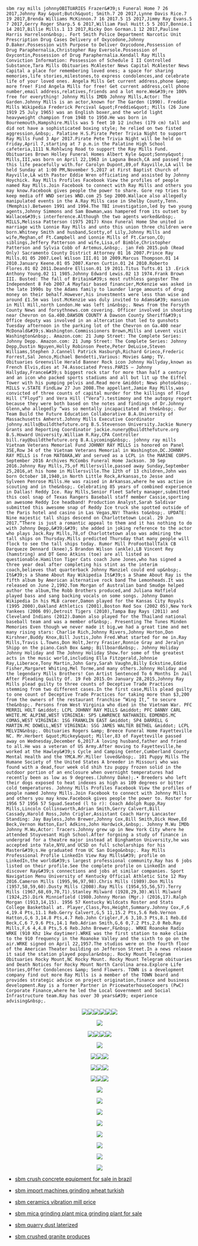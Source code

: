 
```
sbm ray mills johnnyOBITUARIES Frazer&#39;s Funeral Home 7 26 2017,Johnny Ray &quot;Butch&quot; Smith.7 20 2017,Lynne Davis Rice.7 19 2017,Brenda Williams McKinnon.7 16 2017.5 15 2017,Jimmy Ray Evans.5 7 2017,Gerry Roger Sharp.5 6 2017,William Paul Huitt.5 5 2017,Bonnie.1 14 2017,Billie Mills.1 13 2017,Ricky Don Gorman.1 12 2017,Pauline Harris Harrelson&nbsp;. Fort Smith Police Department Narcotic Unit Prescription Drug Cases Delivery of Oxycodone,Johnny D.Baker.Possession with Purpose to Deliver Oxycodone,Possession of Drug Paraphernalia,Christopher Ray Eversole.Possession of Oxycontin,Possession of Drug Paraphernalia.Kendall Ray Mills Conviction Information: Possession of Schedule I II Controlled Substance,Tara Mills Obituaries McAlester News Capital McAlester News Capital a place for remembering loved ones; a space for sharing memories,life stories,milestones,to express condolences,and celebrate life of your loved ones. Angela Mills Get current address,phone &amp; more free! Find Angela Mills for free! Get current address,cell phone number,email address,relatives,friends and a lot more.We&#39;re 100% free for everything! Johnny Mills IMDb Johnny Mills,Actor: The Garden.Johnny Mills is an actor,known for The Garden (1990). Freddie Mills Wikipedia Frederick Percival &quot;Freddie&quot; Mills (26 June 1919 25 July 1965) was an English boxer,and the world light heavyweight champion from 1948 to 1950.He was born in Bournemouth,Hampshire.Mills was 5 feet 10 1⁄2 inches (179 cm) tall and did not have a sophisticated boxing style; he relied on two fisted aggression,&nbsp;. Palatine H.S.Pirate Peter Trivia Night to support Ray Mills Fund 3 Apr 2017.Pirate Pete Trivia Night will be held on Friday,April 7,starting at 7 p.m.in the Palatine High School cafeteria,1111 N.Rohlwing Road to support the Ray Mills Fund. Obituaries Brown Holley Funeral Homes Albert Kyle &quot;Sonny&quot; Mills,III,was born on April 22,1963 in Laguna Beach,CA and passed from this life peacefully with.for Carolyn Dupont,89,of Rayville,LA will be held Sunday at 1:00 PM,November 5,2017 at First Baptist Church of Rayville,LA with Pastor Eddie Wren officiating and assisted by Johnny Hoychick. Ray Mills Profiles Facebook View the profiles of people named Ray Mills.Join Facebook to connect with Ray Mills and others you may know.Facebook gives people the power to share. Gore rep tries to keep media off WND series WND.com 25 Sep 2000.Wallace also allegedly manipulated events in the A.Ray Mills case in Shelby County,Tenn.(Memphis).Between 1991 and 1994.The TBI investigation,led by two young agents,Johnny Simmons and Sam Bowman,was hampered from its outset by Wallace&#39;s interference.Although the two agents worked&nbsp;. MILLS,Melissa Patterson (1975 2017) Knox Funeral Home She united in marriage with Lonnie Ray Mills and unto this union three children were born.Whitney Smith and husband,Scotty,of Lily,Johnny Mills and wife,Meghan,of Ft.Campbell and Lonnie Mills of Ft.Carson,CO; siblings,Jeffery Patterson and wife,Lisa,of Bimble,Christopher Patterson and Sylvia Cobb of Artemus,&nbsp;. jan Feb 2015.pub (Read Only) Sacramento County District Attorney 01 16 2007.Prince Ray Mills.01 05 2007.Leel Wilson III.01 10 2009.Marcus Thompson.01 14 2010.January Keene.01 05 2007.Karen Curtin.01 24 2010.Roberto Flores.01 02 2011.Deandre Ellison.01 19 2011.Titus Tufts.01 13 .Erick Anthony Young.02 11 1985.Johnny Edward Lewis.02 13 1974.Frank Brown III. Busted: The fall of Britain&#39;s most ruthless gangster The Independent 8 Feb 2007.A Mayfair based financier,McKenzie was asked in the late 1990s by the Adams family to launder large amounts of drug money on their behalf.However,his investments were less than wise and around £1.5m was lost.McKenzie was duly invited to Adams&#39; mansion in Mill Hill,north London.He was left in&nbsp;. News from the Forsyth County News and forsythnews.com covering. Officer involved in shooting near Chevron on Ga.400.DAWSON COUNTY A Dawson County Sheriff&#39;s Office deputy was involved in an altercation that led to gunshots Tuesday afternoon in the parking lot of the Chevron on Ga.400 near McDonald&#39;s.Washington.Commissioners Brown,Mills and Levent visit Washington&nbsp;. Amazon.com: 21 Jump Street: The Complete Series: Johnny Depp. Amazon.com: 21 Jump Street: The Complete Series: Johnny Depp,Dustin Nguyen,Holly Robinson Peete,Peter DeLuise,Steven Williams,Stephen J.Cannell Patrick Hasburgh,Richard Grieco,Frederic Forrest,Sal Jenco,Michael Bendetti,Various: Movies &amp; TV. Obituaries Greenville Herald Banner Rock icon Johnny Hallyday,known as French Elvis,dies at 74.Associated Press.PARIS — Johnny Hallyday,France&#39;s biggest rock star for more than half a century and an icon who packed sports stadiums and all but lit up the Eiffel Tower with his pumping pelvis and.Read more &middot; News photo&nbsp;. MILLS v.STATE FindLaw 27 Jun 2008.The appellant,Jamie Ray Mills,was convicted of three counts of capital murder for the killings of Floyd Hill (“Floyd”) and Vera Hill (“Vera”).testimony and the autopsy report because they were both based on the notes and findings of Dr.Johnny Glenn,who allegedly “was so mentally incapacitated at the&nbsp;. Our Team Build the Future Education Collaborative B.A.University of Massachusetts Amherst.Johnny Mills Executive Coordinator johnny.mills@buildthefuture.org B.S.Stevenson University.Jackie Nunery Grants and Reporting Coordinator jackie.nunery@buildthefuture.org B.S.Howard University.William R.Ray,CPA Controller bill.ray@buildthefuture.org B.A.Lycoming&nbsp;. johnny ray mills Vietnam Veterans Memorial Fund JOHNNY RAY MILLS is honored on Panel 35E,Row 34 of the Vietnam Veterans Memorial in Washington,DC.JOHNNY RAY MILLS is from MATOAKA,WV and served as a LCPL in the MARINE CORPS. September 2016 Archives McCombs Funeral Home Jackson. 30 Sep 2016.Johnny Ray Mills,75,of Millersville,passed away Sunday,September 25,2016,at his home in Millersville.The 12th of 13 children,John was born October 18,1940,in North Little Rock,Arkansas,to Jesse and Sylveen Penrose Mills.He was raised in Arkansas,where he was active in scouting and in the&nbsp;. Celebrating 85 years of combined experience in Dallas! Reddy Ice. Ray Mills,Senior Fleet Safety manager,submitted this cool snap of Texas Rangers Baseball staff member Cassie,sporting an awesome Reddy Ice headband! Production Analyst,Sarah Saldivar submitted this awesome snap of Reddy Ice truck she spotted outside of the Paris hotel and casino in Las Vegas,NV! Thanks to&nbsp;. UPDATE: Nine majestic tall ships descend on Charlottetown Local. 29 Jun 2017.“There is just a romantic appeal to them and it has nothing to do with Johnny Depp,&#39;&#39; she added in joking reference to the actor who plays Jack.Ray Mills,78,of Charlottetown also was admiring the tall ships on Thursday.Mills predicted Thursday that many people will flock to see the tall ships today. Rumor Mill ProFootballTalk CB Darqueze Dennard (knee),S Brandon Wilson (ankle),LB Vincent Rey (hamstring) and DT Geno Atkins (toe) are all listed as questionable.Hamilton Tiger Cats coach June Jones,who has signed a three year deal after completing his stint as the interim coach,believes that quarterback Johnny Manziel could end up&nbsp;. It&#39;s a Shame About Ray Wikipedia It&#39;s a Shame About Ray is the fifth album by American alternative rock band The Lemonheads.It was released on June 2,1992.Tom Morgan of Australian band Smudge helped author the album,The Robb Brothers produced,and Juliana Hatfield played bass and sang backing vocals on some songs. Johnny Damon Wikipedia In his MLB career,Damon played for the Kansas City Royals (1995 2000),Oakland Athletics (2001),Boston Red Sox (2002 05),New York Yankees (2006 09),Detroit Tigers (2010),Tampa Bay Rays (2011) and Cleveland Indians (2012).Damon also played for the Thailand national baseball team and was a member of&nbsp;. Presenting The Tunes Minden Memories Even though we never made it big,we had a great time and met many rising stars: Charlie Rich,Johnny Rivers,Johnny Horton,Don Kirshner,Buddy Knox,Bill Justis,John Fred.What started for me in.Ray Mills,Travis L.Towns,Don Holt,Jerry Frasier,Ronnie Gray and Jeralyn Shipp on the piano.Cash Box &amp; Billboard&nbsp;. Johnny Holiday Johnny Holiday and The Johnny Holiday Show.for some of the greatest acts in the music world,including Ella Fitzgerald,Johnnie Ray,Liberace,Tony Martin,John Gary,Sarah Vaughn,Billy Eckstine,Eddie Fisher,Margaret Whiting,Mel Torme,and many others.Johnny Holiday and the legendary Mills Brothers! Con Artist Sentenced To 6 Months In Jail After Pleading Guilty Of. 19 Feb 2015.On January 28,2015,Johnny Ray Mills plead guilty to three counts of Deceptive Trade Practices stemming from two different cases.In the first case,Mills plead guilty to one count of Deceptive Trade Practices for taking more than $3,200 from the owners of the restaurant franchise “Wing It,” to secure the&nbsp;. Persons from West Virginia who died in the Vietnam War. PFC MERRIL HOLT &middot; LCPL JOHNNY RAY MILLS &middot; PFC DANNY CARL WHITE.MC ALPINE,WEST VIRGINIA: SP5 LAWRENCE NATHANIEL EDMONDS.MC COMAS,WEST VIRGINIA: 1SG FRANKLIN EAST &middot; SP4 DARRELL G MARTIN.MC DOWELL,WEST VIRGINIA: SSG JAMES WALTER BETHEL &middot; LCPL MELVIN&nbsp;. Obituaries Rogers &amp; Breece Funeral Home Fayetteville NC. Mr.Herbert &quot;Mickey&quot; Miller,83 of Fayetteville passed away on Wednesday,December 6,2017.A loving husband,father and friend to all.He was a veteran of US Army.After moving to Fayetteville,he worked at the Hawley&#39;s Cycle and Camping Center,Cumberland County Mental Health and the YMCA.Mr.Miller loved&nbsp;. 101 Puppy Mills The Humane Society of the United States A breeder in Missouri who was found with a dead,four week old shih tzu puppy frozen solid in the outdoor portion of an enclosure when overnight temperatures had recently been as low as 9 degrees.(Johnny Dake);.• Breeders who left their dogs exposed to heat indexes as high as 109 degrees or bitter cold temperatures. Johnny Mills Profiles Facebook View the profiles of people named Johnny Mills.Join Facebook to connect with Johnny Mills and others you may know.Facebook gives people the power to. Roster for 1956 57 1956 57 Squad.Seated (l to r): Coach Adolph Rupp,Ray Mills,Lincoln Collinsworth,Adrian Smith,Gerry Calvert,Bill Cassady,Harold Ross,John Crigler,Assistant Coach Harry Lancaster Standing: Jay Bayless,John Brewer,Johnny Cox,Bill Smith,Dick Howe,Ed Beck,Vernon Hatton,Earl Adkins,John Hardwick,&nbsp;. Johnny M.Wu IMDb Johnny M.Wu,Actor: Tracers.Johnny grew up in New York City where he attended Stuyvesant High School.After forgoing a study of finance in undergrad for a theatre major instead at Binghamton University,he was accepted into Yale,NYU,and UCSD on full scholarships for his Master&#39;s.He graduated from UC San Diego&nbsp;. Ray Mills Professional Profile LinkedIn View Ray Mills&#39; profile on LinkedIn,the world&#39;s largest professional community.Ray has 6 jobs listed on their profile.See the complete profile on LinkedIn and discover Ray&#39;s connections and jobs at similar companies. Sport Navigation Menu University of Kentucky Official Athletic Site 12 May 2016.Cameron Mills (1995,96,97,98).Chris Mills (1989).Don Mills (1957,58,59,60).Dusty Mills (2008).Ray Mills (1954,55,56,57).Terry Mills (1967,68,69,70,71).Stanley Milward (1928,29,30).Will Milward (1924,25).Dirk Minniefield (1980.Johnny Moran (Mgr.) (2016,17).Ralph Morgan (1913,14,15). 1956 57 Kentucky Wildcats Roster and Stats College Basketball at. Player,Class,Pos,Height,Summary.Johnny Cox,F,6 4,19.4 Pts,11.1 Reb.Gerry Calvert,G,5 11,15.2 Pts,5.6 Reb.Vernon Hatton,G,6 3,14.8 Pts,4.7 Reb.John Crigler,F,6 3,10.3 Pts,8.1 Reb.Ed Beck,C,6 7,9.6 Pts,14.1 Reb.Adrian Smith,G,6 0,7.2 Pts,2.0 Reb.Ray Mills,F,6 4,4.8 Pts,5.6 Reb.John Brewer,F&nbsp;. WRKE Roanoke Radio WRKE (910 Khz 1kw daytimer).WRKE was the first station to make claim to the 910 frequency in the Roanoke Valley and the sixth to go on the air.WRKE signed on April 22,1957.The studios were on the fourth floor of the American Theater building on Jefferson Street.In a news release it said the station played popular&nbsp;. Rocky Mount Telegram Obituaries Rocky Mount,NC Rocky Mount. Rocky Mount Telegram obituaries and Death Notices for Rocky Mount North Carolina area.Explore Life Stories,Offer Condolences &amp; Send Flowers. TOWN is a development company find out more Ray Mills is a member of the TOWN board and provides strategic advice on project origination,finance and business development.Ray is a former Partner in PricewaterhouseCoopers (PwC) Corporate Finance,where he led the Local Government and Social Infrastructure team.Ray has over 30 years&#39; experience advising&nbsp;. 
```

<div align="center">
  
<a rel="nofollow" href="https://m.shibang-china.com?f=github&k=sbm+ray+mills+johnny"><img src="https://static.shibang-china.com/en/l.png"></a><img src="https://static.shibang-china.com/en/hw.png"><a rel="nofollow" href="https://m.shibang-china.com/product/?f=github&k=sbm+ray+mills+johnny"><img src="https://static.shibang-china.com/en/p.png"></a><a rel="nofollow" href="https://m.shibang-china.com/cases/?f=github&k=sbm+ray+mills+johnny"><img src="https://static.shibang-china.com/en/c.png"></a><a rel="nofollow" href="https://m.shibang-china.com/news/?f=github&k=sbm+ray+mills+johnny"><img src="https://static.shibang-china.com/en/n.png"></a><a rel="nofollow" href="https://m.shibang-china.com?f=github&k=sbm+ray+mills+johnny"><img src="https://static.shibang-china.com/en/m.png"></a>

<a rel="nofollow" href="https://m.shibang-china.com/product/?f=github&k=sbm+ray+mills+johnny"><img src="https://static.shibang-china.com/en/b.jpg"></a>
  
<a rel="nofollow" href="https://m.shibang-china.com/solution-aggregate.html?f=github&k=sbm+ray+mills+johnny"><img src="https://static.shibang-china.com/en/a.jpg"></a><a rel="nofollow" href="https://m.shibang-china.com/solution-mine.html?f=github&k=sbm+ray+mills+johnny"><img src="https://static.shibang-china.com/en/m.jpg"></a><a rel="nofollow" href="https://m.shibang-china.com/solution-mill.html?f=github&k=sbm+ray+mills+johnny"><img src="https://static.shibang-china.com/en/g.jpg"></a><a rel="nofollow" href="https://m.shibang-china.com/solution-epc.html?f=github&k=sbm+ray+mills+johnny"><img src="https://static.shibang-china.com/en/e.jpg"></a>

<a rel="nofollow" href="https://m.shibang-china.com/product/?f=github&k=sbm+ray+mills+johnny"><img src="https://static.shibang-china.com/en/a-p.png"></a>

<a rel="nofollow" href="https://m.shibang-china.com/product/crusher/c6x.html?f=github&k=sbm+ray+mills+johnny"><img src="https://static.shibang-china.com/en/j.jpg"></a><a rel="nofollow" href="https://m.shibang-china.com/product/crusher/ci5x.html?f=github&k=sbm+ray+mills+johnny"><img src="https://static.shibang-china.com/en/i.jpg"></a><a rel="nofollow" href="https://m.shibang-china.com/product/crusher/hst.html?f=github&k=sbm+ray+mills+johnny"><img src="https://static.shibang-china.com/en/c.jpg"></a>

<a rel="nofollow" href="https://m.shibang-china.com/product/mill/mtw.html?f=github&k=sbm+ray+mills+johnny"><img src="https://static.shibang-china.com/en/mtw.jpg"></a><a rel="nofollow" href="https://m.shibang-china.com/product/mill/scm.html?f=github&k=sbm+ray+mills+johnny"><img src="https://static.shibang-china.com/en/scm.jpg"></a><a rel="nofollow" href="https://m.shibang-china.com/product/mill/lm.html?f=github&k=sbm+ray+mills+johnny"><img src="https://static.shibang-china.com/en/lm.jpg"></a>

<a rel="nofollow" href="https://m.shibang-china.com/product/sand/vsi6x.html?f=github&k=sbm+ray+mills+johnny"><img src="https://static.shibang-china.com/en/6x.jpg"></a><a rel="nofollow" href="https://m.shibang-china.com/product/sand/vu.html?f=github&k=sbm+ray+mills+johnny"><img src="https://static.shibang-china.com/en/vu.jpg"></a><a rel="nofollow" href="https://m.shibang-china.com/product/mobile/klun.html?f=github&k=sbm+ray+mills+johnny"><img src="https://static.shibang-china.com/en/k.jpg"></a>

<a rel="nofollow" href="https://m.shibang-china.com/cases/?f=github&k=sbm+ray+mills+johnny"><img src="https://static.shibang-china.com/en/case.png"></a>

<a rel="nofollow" href="https://m.shibang-china.com/cases/aggregate/202.html?f=github&k=sbm+ray+mills+johnny"><img src="https://static.shibang-china.com/en/c-1.jpg"></a>

<a rel="nofollow" href="https://m.shibang-china.com/cases/aggregate/203.html?f=github&k=sbm+ray+mills+johnny"><img src="https://static.shibang-china.com/en/c-2.jpg"></a>

<a rel="nofollow" href="https://m.shibang-china.com/cases/mill/123.html?f=github&k=sbm+ray+mills+johnny"><img src="https://static.shibang-china.com/en/c-3.jpg"></a>

<a rel="nofollow" href="https://m.shibang-china.com/contact_us.html?f=github&k=sbm+ray+mills+johnny"><img src="https://static.shibang-china.com/en/contact.png"></a>

<a rel="nofollow" href="https://swt.shibang-china.com/?f=github&k=sbm+ray+mills+johnny"><img src="https://static.shibang-china.com/en/chat.png"></a>

<a rel="nofollow" href="https://whatsapp.shibangsoft.com/WhatsApp.php?f=github&k=sbm+ray+mills+johnny"><img src="https://static.shibang-china.com/en/whatsapp.png"></a>

<a rel="nofollow" href="https://m.shibang-china.com/?f=github&k=sbm+ray+mills+johnny"><img src="https://static.shibang-china.com/en/website.png"></a>

</div>


* [sbm crush concrete equipment for sale in brazil](sbm%20crush%20concrete%20equipment%20for%20sale%20in%20brazil.md)

* [sbm import machines grinding wheat turkish](sbm%20import%20machines%20grinding%20wheat%20turkish.md)

* [sbm ceramics vibration mill price](sbm%20ceramics%20vibration%20mill%20price.md)

* [sbm mica grinding plant mica grinding plant for sale](sbm%20mica%20grinding%20plant%20mica%20grinding%20plant%20for%20sale.md)

* [sbm quarry dust laterized](sbm%20quarry%20dust%20laterized.md)

* [sbm crushed granite produces](sbm%20crushed%20granite%20produces.md)